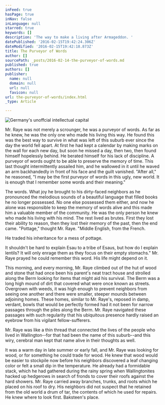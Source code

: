 ```yaml
---
inFeed: true
hasPage: true
inNav: false
inLanguage: null
starred: true
keywords: []
description: 'The way to make a living after Armageddon. '
datePublished: '2016-02-15T19:42:24.306Z'
dateModified: '2016-02-15T19:42:18.873Z'
title: The Purveyor of Words
author: []
sourcePath: _posts/2016-02-14-the-purveyor-of-words.md
published: true
authors: []
publisher:
  name: null
  domain: null
  url: null
  favicon: null
url: the-purveyor-of-words/index.html
_type: Article

---
```

![Germany's unoffcial intellectual capital](https://s3-us-west-2.amazonaws.com/the-grid-img/p/18d5ec1b78d1d6f6806a9ab8624aeeb28830697b.jpg)

Mr. Raye was not merely a scrounger, he was a purveyor of words. As far as he knew, he was the only one who made his living this way. He found this was the best way to survive in what was left of this suburb ever since the day the world fell apart. At first he had kept a calendar by making marks on the wall for each new day, but soon he missed a day, then two, then found himself hopelessly behind. He berated himself for his lack of discipline. A purveyor of words ought to be able to preserve the memory of time. This last thought intermittently assailed him, and he wallowed in it until he waved an arm backhandedly in front of his face and the guilt vanished. "After all," he reasoned, "I may be the first purveyor of words in this ugly, new world. It is enough that I remember some words and their meaning." 

The words. What joy he brought to his dirty-faced neighbors as he pronounced the melodious sounds of a beautiful language that filled books he no longer possessed. No one else possessed them either, and now he alone was responsible to keep the memory of words alive and this made him a valuable member of the community. He was the only person he knew who made his living with his mind. The rest lived as brutes. First they lost their ability to reason, then they lost their memory of the past, then the end came. "Pottage," thought Mr. Raye. "Middle English, from the French.  

He traded his inheritance for a mess of pottage. 

It shouldn't be hard to explain Esau to a tribe of Esaus, but how do I explain lentils? It will only enrage them as they focus on their empty stomachs." Mr. Raye prayed he could remember this word. His life might depend on it.

This morning, and every morning, Mr. Raye climbed out of the hut of wood and stone that had once been his parent's neat tract house and strolled along the Berm looking for items that might aid his survival. The Berm was a long high mound of dirt that covered what were once known as streets. Overgrown with weeds, it was high enough to prevent neighbors from seeing one another and there were smaller, steeper mounds between adjoining homes. These homes, similar to Mr. Raye's, reposed in damp, verdant, bowls that would be perfectly formed had it not been for narrow passages through the piles along the Berm. Mr. Raye navigated these passages with such regularity that his ubiquitous presence hardly raised an eyebrow from his vigilant fellow-sufferers.

Mr. Raye was like a thin thread that connected the lives of the people who lived in Wallington--for that had been the name of this suburb--and this wiry, cerebral man kept that name alive in their thoughts as well.

It was a warm day in late summer or early fall, and Mr. Raye was looking for wood, or for something he could trade for wood. He knew that wood would be easier to stockpile now before his neighbors discovered a leaf changing color or felt a small dip in the temperature. He already had a formidable stack, which he had gathered during the rainy spring when Wallingtonites hacked up hedgerows in search of fronds to cover their roofs against the hard showers. Mr. Ra​ye carried away branches, trunks, and roots which he placed on his roof to dry. His neighbors did not suspect that he retained from the old world a drum of tar, the contents of which he used for repairs. He knew where to look first. Baksteen's place.